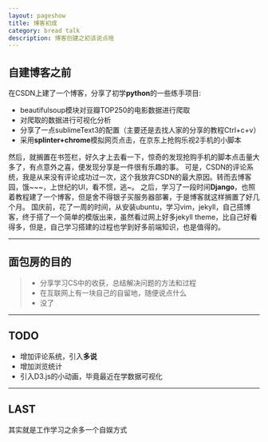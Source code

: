 ```yaml
---
layout: pageshow
title: 博客初成
category: bread talk
description: 博客创建之初该说点啥
---
```


## 自建博客之前
在CSDN上建了一个博客，分享了初学**python**的一些练手项目:

* beautifulsoup模块对豆瓣TOP250的电影数据进行爬取
* 对爬取的数据进行可视化分析
* 分享了一点sublimeText3的配置（主要还是去找人家的分享的教程Ctrl+c+v）
* 采用**splinter+chrome**模拟网页点击，在京东上抢购乐视2手机的小脚本

然后，就搁置在书签栏，好久才上去看一下，惊奇的发现抢购手机的脚本点击量大多了，有点意外之喜，便发现分享是一件很有乐趣的事。
可是，CSDN的评论系统，我是从来没有评论成功过一次，这个我放弃CSDN的最大原因。转而去博客园，饿~~~，上世纪的UI，看不惯，逃~。
之后，学习了一段时间**Django**，也照着教程建了一个博客，但是舍不得银子买服务器部署，于是博客就这样搁置了好几个月。
国庆前，花了一周的时间，从安装ubuntu，学习vim，jekyll，自己搭博客，终于搭了一个简单的模版出来，虽然看过网上好多jekyll theme，比自己好看得多，但是，自己学习搭建的过程也学到好多前端知识，也是值得的。

---
## 面包房的目的
> * 分享学习CS中的收获，总结解决问题的方法和过程
> * 在互联网上有一块自己的自留地，随便说点什么
> * 没了

---
## TODO
* 增加评论系统，引入**多说**
* 增加浏览统计
* 引入D3.js的小动画，毕竟最近在学数据可视化

---
## LAST
其实就是工作学习之余多一个自娱方式
